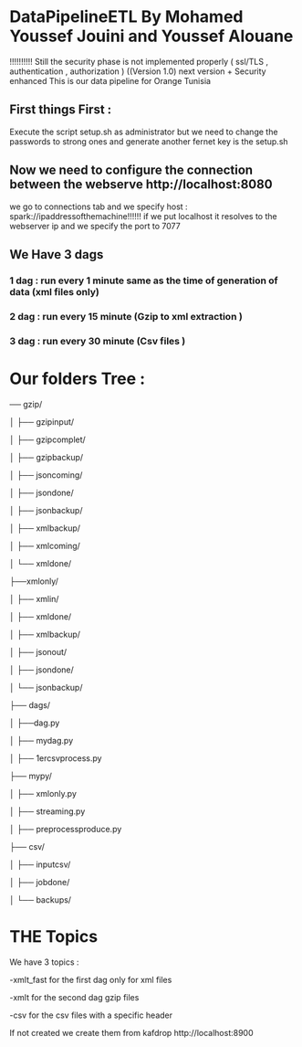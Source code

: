 # DataPipelineETL By Mohamed Youssef Jouini and Youssef Alouane 
!!!!!!!!!! Still the security phase is not implemented properly ( ssl/TLS , authentication , authorization )  ((Version 1.0) next version + Security enhanced
This is our data pipeline for Orange Tunisia
## First things First :
Execute the script setup.sh as administrator 
but we need to change the passwords to strong ones and generate another fernet key is the setup.sh 



## Now we need to configure the connection between the webserve http://localhost:8080
we go to connections tab and we specify host : spark://ipaddressofthemachine!!!!!! if we put localhost it resolves to the webserver ip 
and we specify the port to 7077 
## We Have 3 dags 
### 1 dag :  run every 1 minute same as the time of generation of data (xml files only)
### 2 dag :  run every 15 minute (Gzip to xml extraction )
### 3 dag :  run every 30 minute  (Csv files )



# Our folders Tree :
── gzip/

│   ├── gzipinput/   

│   ├── gzipcomplet/

│   ├── gzipbackup/

│   ├── jsoncoming/

│   ├── jsondone/

│   ├── jsonbackup/

│   ├── xmlbackup/

│   ├── xmlcoming/

│   └── xmldone/

├──xmlonly/

│   ├── xmlin/ 

│   ├── xmldone/

│   ├── xmlbackup/

│   ├── jsonout/

│   ├── jsondone/

│   └── jsonbackup/

├── dags/        

│   ├──dag.py

│   ├── mydag.py

│   ├── 1ercsvprocess.py

├── mypy/

│   ├── xmlonly.py  

│   ├── streaming.py

│   ├── preprocessproduce.py

├── csv/

│   ├── inputcsv/       

│   ├── jobdone/

│   └── backups/



# THE Topics  
We have 3 topics : 

-xmlt_fast for the first dag only for xml files 

-xmlt for the second dag gzip files 

-csv for the csv files with a specific header 

If not created we create them from kafdrop http://localhost:8900 
